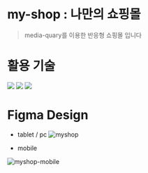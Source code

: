 # my-shop : 나만의 쇼핑몰
> media-quary를 이용한 반응형 쇼핑몰 입니다
# 활용 기술
  <div>
  <img src="https://img.shields.io/badge/Figma-F24E1E?style=for-the-badge&logo=Figma&logoColor=white">
  <img src="https://img.shields.io/badge/html5-E34F26?style=for-the-badge&logo=html5&logoColor=white"> 
  <img src="https://img.shields.io/badge/css-1572B6?style=for-the-badge&logo=css3&logoColor=white">
</div>

# Figma Design
- tablet / pc 
![myshop](https://github.com/HongDawww/self-project/assets/142575028/699819f4-896b-48a7-a267-ef6f2658a698)

- mobile

![myshop-mobile](https://github.com/HongDawww/self-project/assets/142575028/f78d0fcf-c90b-4011-a74f-9dcaba19516c)



